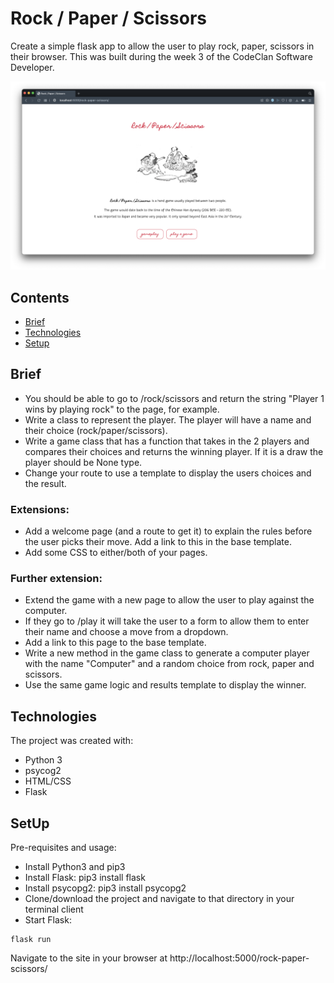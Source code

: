 # Rock / Paper / Scissors

Create a simple flask app to allow the user to play rock, paper, scissors in their browser. This was built during the week 3 of the CodeClan Software Developer.

![](https://github.com/ByAnthony/rock_paper_scissors/blob/main/static/Screenshot%202021-10-01%20at%2005.51.33.png?raw=true)

## Contents
* [Brief](#brief)
* [Technologies](#technologies)
* [Setup](#setup)

## Brief
- You should be able to go to /rock/scissors and return the string "Player 1 wins by playing rock" to the page, for example.
- Write a class to represent the player. The player will have a name and their choice (rock/paper/scissors).
- Write a game class that has a function that takes in the 2 players and compares their choices and returns the winning player. If it is a draw the player should be None type.
- Change your route to use a template to display the users choices and the result.

### Extensions:
- Add a welcome page (and a route to get it) to explain the rules before the user picks their move. Add a link to this in the base template.
- Add some CSS to either/both of your pages.

### Further extension:
- Extend the game with a new page to allow the user to play against the computer.
- If they go to /play it will take the user to a form to allow them to enter their name and choose a move from a dropdown.
- Add a link to this page to the base template.
- Write a new method in the game class to generate a computer player with the name "Computer" and a random choice from rock, paper and scissors.
- Use the same game logic and results template to display the winner.

## Technologies
The project was created with:
- Python 3
- psycog2
- HTML/CSS
- Flask

## SetUp
Pre-requisites and usage:
- Install Python3 and pip3
- Install Flask: pip3 install flask
- Install psycopg2: pip3 install psycopg2
- Clone/download the project and navigate to that directory in your terminal client
- Start Flask:
```
flask run
```
Navigate to the site in your browser at http://localhost:5000/rock-paper-scissors/
